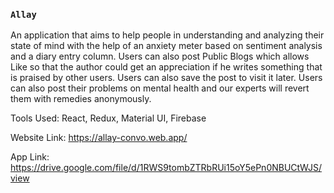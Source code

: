 ### `Allay`

An application that aims to help people in understanding and analyzing their state of mind with the help
of an anxiety meter based on sentiment analysis and a diary
entry column. Users can also post Public Blogs which allows Like so that the author could get an appreciation if he writes something that is praised by other users. Users can also save the post to visit it later. Users can also post their problems on mental
health and our experts will revert them with remedies
anonymously.

Tools Used: React, Redux, Material UI, Firebase

Website Link: https://allay-convo.web.app/

App Link: https://drive.google.com/file/d/1RWS9tombZTRbRUi15oY5ePn0NBUCtWJS/view
